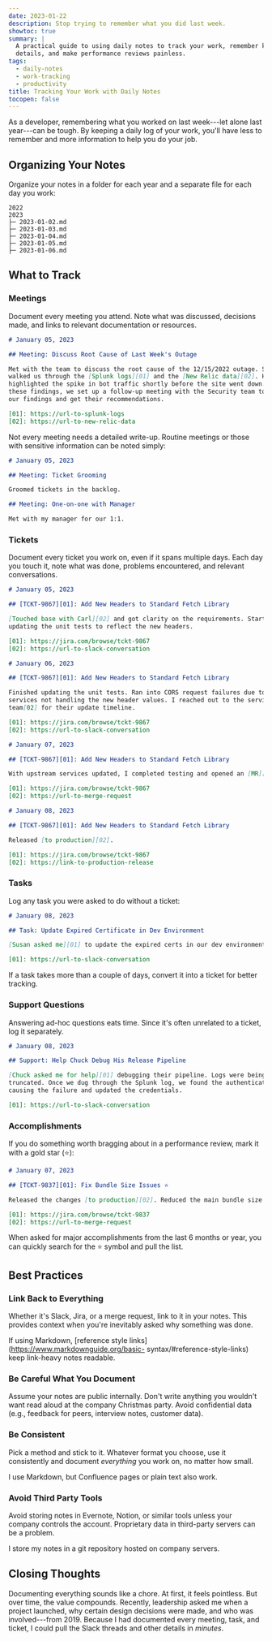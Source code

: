 ```yaml
---
date: 2023-01-22
description: Stop trying to remember what you did last week.
showtoc: true
summary: |
  A practical guide to using daily notes to track your work, remember key
  details, and make performance reviews painless.
tags:
  - daily-notes
  - work-tracking
  - productivity
title: Tracking Your Work with Daily Notes
tocopen: false
---
```


As a developer, remembering what you worked on last week---let alone last
year---can be tough. By keeping a daily log of your work, you'll have less to
remember and more information to help you do your job.

## Organizing Your Notes

Organize your notes in a folder for each year and a separate file for each day
you work:

```text
2022
2023
├─ 2023-01-02.md
├─ 2023-01-03.md
├─ 2023-01-04.md
├─ 2023-01-05.md
├─ 2023-01-06.md
```

## What to Track

### Meetings

Document every meeting you attend. Note what was discussed, decisions made, and
links to relevant documentation or resources.

```markdown
# January 05, 2023

## Meeting: Discuss Root Cause of Last Week's Outage

Met with the team to discuss the root cause of the 12/15/2022 outage. Steve
walked us through the [Splunk logs][01] and the [New Relic data][02]. He
highlighted the spike in bot traffic shortly before the site went down. Based on
these findings, we set up a follow-up meeting with the Security team to review
our findings and get their recommendations.

[01]: https://url-to-splunk-logs
[02]: https://url-to-new-relic-data
```

Not every meeting needs a detailed write-up. Routine meetings or those with
sensitive information can be noted simply:

```markdown
# January 05, 2023

## Meeting: Ticket Grooming

Groomed tickets in the backlog.

## Meeting: One-on-one with Manager

Met with my manager for our 1:1.
```

### Tickets

Document every ticket you work on, even if it spans multiple days. Each day you
touch it, note what was done, problems encountered, and relevant conversations.

```markdown
# January 05, 2023

## [TCKT-9867][01]: Add New Headers to Standard Fetch Library

[Touched base with Carl][02] and got clarity on the requirements. Started
updating the unit tests to reflect the new headers.

[01]: https://jira.com/browse/tckt-9867
[02]: https://url-to-slack-conversation
```

```markdown
# January 06, 2023

## [TCKT-9867][01]: Add New Headers to Standard Fetch Library

Finished updating the unit tests. Ran into CORS request failures due to upstream
services not handling the new header values. I reached out to the services
team[02] for their update timeline.

[01]: https://jira.com/browse/tckt-9867
[02]: https://url-to-slack-conversation
```

```markdown
# January 07, 2023

## [TCKT-9867][01]: Add New Headers to Standard Fetch Library

With upstream services updated, I completed testing and opened an [MR][02].

[01]: https://jira.com/browse/tckt-9867
[02]: https://url-to-merge-request
```

```markdown
# January 08, 2023

## [TCKT-9867][01]: Add New Headers to Standard Fetch Library

Released [to production][02].

[01]: https://jira.com/browse/tckt-9867
[02]: https://link-to-production-release
```

### Tasks

Log any task you were asked to do without a ticket:

```markdown
# January 08, 2023

## Task: Update Expired Certificate in Dev Environment

[Susan asked me][01] to update the expired certs in our dev environment.

[01]: https://url-to-slack-conversation
```

If a task takes more than a couple of days, convert it into a ticket for better
tracking.

### Support Questions

Answering ad-hoc questions eats time. Since it's often unrelated to a ticket,
log it separately.

```markdown
# January 08, 2023

## Support: Help Chuck Debug His Release Pipeline

[Chuck asked me for help][01] debugging their pipeline. Logs were being
truncated. Once we dug through the Splunk log, we found the authentication error
causing the failure and updated the credentials.

[01]: https://url-to-slack-conversation
```

### Accomplishments

If you do something worth bragging about in a performance review, mark it with a
gold star (⭐):

```markdown
# January 07, 2023

## [TCKT-9837][01]: Fix Bundle Size Issues ⭐

Released the changes [to production][02]. Reduced the main bundle size by 90KB.

[01]: https://jira.com/browse/tckt-9837
[02]: https://url-to-merge-request
```

When asked for major accomplishments from the last 6 months or year, you can
quickly search for the ⭐ symbol and pull the list.

## Best Practices

### Link Back to Everything

Whether it's Slack, Jira, or a merge request, link to it in your notes. This
provides context when you're inevitably asked why something was done.

If using Markdown, [reference style links](https://www.markdownguide.org/basic-
syntax/#reference-style-links) keep link-heavy notes readable.

### Be Careful What You Document

Assume your notes are public internally. Don't write anything you wouldn't want
read aloud at the company Christmas party. Avoid confidential data (e.g.,
feedback for peers, interview notes, customer data).

### Be Consistent

Pick a method and stick to it. Whatever format you choose, use it consistently
and document *everything* you work on, no matter how small.

I use Markdown, but Confluence pages or plain text also work.

### Avoid Third Party Tools

Avoid storing notes in Evernote, Notion, or similar tools unless your company
controls the account. Proprietary data in third-party servers can be a problem.

I store my notes in a git repository hosted on company servers.

## Closing Thoughts

Documenting everything sounds like a chore. At first, it feels pointless. But
over time, the value compounds. Recently, leadership asked me when a project
launched, why certain design decisions were made, and who was involved---from
2019. Because I had documented every meeting, task, and ticket, I could pull the
Slack threads and other details in *minutes*.
